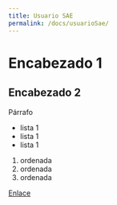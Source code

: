 ```yaml
---
title: Usuario SAE
permalink: /docs/usuarioSae/
---
```


# Encabezado 1
## Encabezado 2

Párrafo 

- lista 1
- lista 1
- lista 1

1. ordenada
1. ordenada
1. ordenada

<a href="#">Enlace</a>